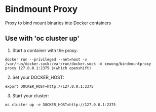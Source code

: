 # Bindmount Proxy
  Proxy to bind mount binaries into Docker containers

## Use with 'oc cluster up'

1. Start a container with the proxy:

```
docker run --privileged --net=host -v /var/run/docker.sock:/var/run/docker.sock -d cewong/bindmountproxy proxy 127.0.0.1:2375 $(which openshift)
```

2. Set your DOCKER_HOST:

```
export DOCKER_HOST=http://127.0.0.1:2375
```

3. Start your cluster:

```
oc cluster up -e DOCKER_HOST=http://127.0.0.1:2375
```


